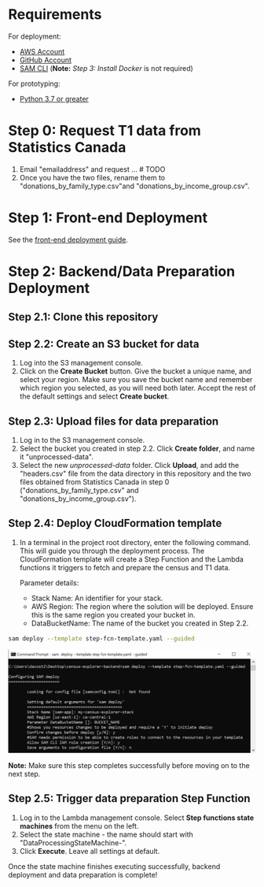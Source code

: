 # Requirements
For deployment:
* [AWS Account](https://aws.amazon.com/account/)
* [GitHub Account](https://github.com/)
* [SAM CLI](https://docs.aws.amazon.com/serverless-application-model/latest/developerguide/serverless-sam-cli-install.html) (**Note:** *Step 3: Install Docker* is not required)

For prototyping:
* [Python 3.7 or greater](https://realpython.com/installing-python/) 

# Step 0: Request T1 data from Statistics Canada
1. Email "emailaddress" and request ... # TODO
2. Once you have the two files, rename them to "donations_by_family_type.csv"and "donations_by_income_group.csv".

# Step 1: Front-end Deployment
See the [front-end deployment guide](https://github.com/UBC-CIC/census-explorer-frontend#deployment).

# Step 2: Backend/Data Preparation Deployment
## Step 2.1: Clone this repository
## Step 2.2: Create an S3 bucket for data
1. Log into the S3 management console.
2. Click on the **Create Bucket** button.  Give the bucket a unique name, and select your region.  Make sure you save the bucket name and remember which region you selected, as you will need both later.  Accept the rest of the default settings and select **Create bucket**.

## Step 2.3: Upload files for data preparation
1. Log in to the S3 management console.
2. Select the bucket you created in step 2.2.  Click **Create folder**, and name it "unprocessed-data".
3. Select the new *unprocessed-data* folder.  Click **Upload**, and add the "headers.csv" file from the data directory in this repository and the two files obtained from Statistics Canada in step 0 ("donations_by_family_type.csv" and "donations_by_income_group.csv").

## Step 2.4: Deploy CloudFormation template
1. In a terminal in the project root directory, enter the following command.  This will guide you through the deployment process.  The CloudFormation template will create a Step Function and the Lambda functions it triggers to fetch and prepare the census and T1 data.
    
    Parameter details:
    * Stack Name: An identifier for your stack.
    * AWS Region: The region where the solution will be deployed.  Ensure this is the same region you created your bucket in.
    * DataBucketName: The name of the bucket you created in Step 2.2.

```bash
sam deploy --template step-fcn-template.yaml --guided
```
<img src="../images/step2.5.png">

**Note:** Make sure this step completes successfully before moving on to the next step.

## Step 2.5: Trigger data preparation Step Function
1. Log in to the Lambda management console.  Select **Step functions state machines** from the menu on the left.
2. Select the state machine - the name should start with "DataProcessingStateMachine-".
3. Click **Execute**.  Leave all settings at default.

Once the state machine finishes executing successfully, backend deployment and data preparation is complete!